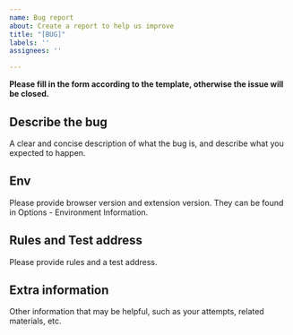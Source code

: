 ```yaml
---
name: Bug report
about: Create a report to help us improve
title: "[BUG]"
labels: ''
assignees: ''

---
```


**Please fill in the form according to the template, otherwise the issue will be closed.**

## Describe the bug
A clear and concise description of what the bug is, and describe what you expected to happen.

## Env
Please provide browser version and extension version. They can be found in Options - Environment Information.

## Rules and Test address
Please provide rules and a test address.

## Extra information
Other information that may be helpful, such as your attempts, related materials, etc.
